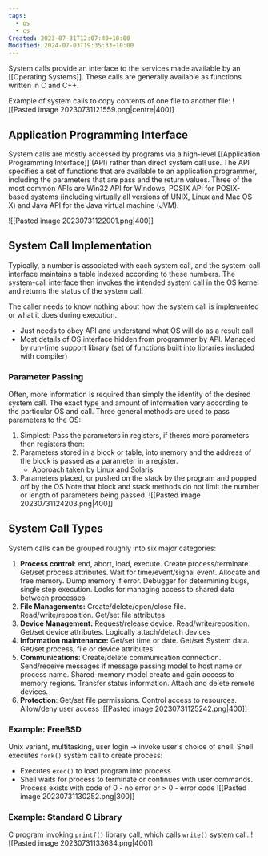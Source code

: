```yaml
---
tags:
  - os
  - cs
Created: 2023-07-31T12:07:40+10:00
Modified: 2024-07-03T19:35:33+10:00
---
```

System calls provide an interface to the services made available by an [[Operating Systems]]. These calls are generally available as functions written in C and C++.

Example of system calls to copy contents of one file to another file:
![[Pasted image 20230731121559.png|centre|400]]

## Application Programming Interface
System calls are mostly accessed by programs via a high-level [[Application Programming Interface]] (API) rather than direct system call use. The API specifies a set of functions that are available to an application programmer, including the parameters that are pass and the return values. Three of the most common APIs are Win32 API for Windows, POSIX API for POSIX-based systems (including virtually all versions of UNIX, Linux and Mac OS X) and Java API for the Java virtual machine (JVM).

![[Pasted image 20230731122001.png|400]]

## System Call Implementation
Typically, a number is associated with each system call, and the system-call interface maintains a table indexed according to these numbers. The system-call interface then invokes the intended system call in the OS kernel and returns the status of the system call.

The caller needs to know nothing about how the system call is implemented or what it does during execution.
- Just needs to obey API and understand what OS will do as a result call
- Most details of OS interface hidden from programmer by API. Managed by run-time support library (set of functions built into libraries included with compiler)

### Parameter Passing
Often, more information is required than simply the identity of the desired system call. The exact type and amount of information vary according to the particular OS and call. Three general methods are used to pass parameters to the OS:
1. Simplest: Pass the parameters in registers, if theres more parameters then registers then:
2. Parameters stored in a block or table, into memory and the address of the block is passed as a parameter in a register.
	- Approach taken by Linux and Solaris
3. Parameters placed, or pushed on the stack by the program and popped off by the OS
Note that block and stack methods do not limit the number or length of parameters being passed.
![[Pasted image 20230731124203.png|400]]

## System Call Types
System calls can be grouped roughly into six major categories: 
1. **Process control**: end, abort, load, execute. Create process/terminate. Get/set process attributes. Wait for time/event/signal event. Allocate and free memory. Dump memory if error. Debugger for determining bugs, single step execution. Locks for managing access to shared data between processes
2. **File Managements:** Create/delete/open/close file. Read/write/reposition. Get/set file attributes
3. **Device Management:** Request/release device. Read/write/reposition. Get/set device attributes. Logically attach/detach devices
4. **Information maintenance:** Get/set time or date. Get/set System data. Get/set process, file or device attributes
5. **Communications**: Create/delete communication connection. Send/receive messages if message passing model to host name or process name. Shared-memory model create and gain access to memory regions. Transfer status information. Attach and delete remote devices.
6. **Protection**: Get/set file permissions. Control access to resources. Allow/deny user access
![[Pasted image 20230731125242.png|400]]

### Example: FreeBSD
Unix variant, multitasking, user login -> invoke user's choice of shell. 
Shell executes `fork()` system call to create process:
- Executes `exec()` to load program into process
- Shell waits for process to terminate or continues with user commands.
Process exists with code of 0 - no error or > 0 - error code
![[Pasted image 20230731130252.png|300]]

### Example: Standard C Library
C program invoking `printf()` library call, which calls `write()` system call.
![[Pasted image 20230731133634.png|400]]


